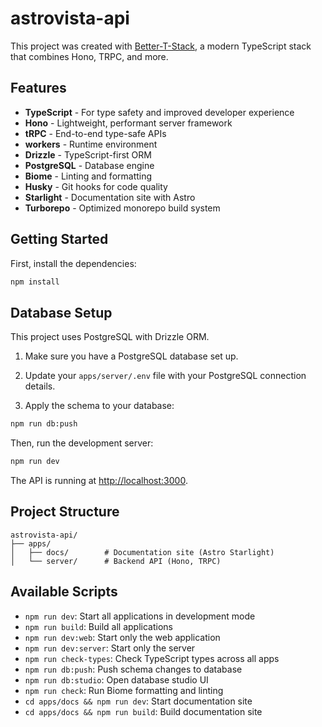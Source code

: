 # astrovista-api

This project was created with [Better-T-Stack](https://github.com/AmanVarshney01/create-better-t-stack), a modern TypeScript stack that combines Hono, TRPC, and more.

## Features

- **TypeScript** - For type safety and improved developer experience
- **Hono** - Lightweight, performant server framework
- **tRPC** - End-to-end type-safe APIs
- **workers** - Runtime environment
- **Drizzle** - TypeScript-first ORM
- **PostgreSQL** - Database engine
- **Biome** - Linting and formatting
- **Husky** - Git hooks for code quality
- **Starlight** - Documentation site with Astro
- **Turborepo** - Optimized monorepo build system

## Getting Started

First, install the dependencies:

```bash
npm install
```
## Database Setup

This project uses PostgreSQL with Drizzle ORM.

1. Make sure you have a PostgreSQL database set up.
2. Update your `apps/server/.env` file with your PostgreSQL connection details.

3. Apply the schema to your database:
```bash
npm run db:push
```


Then, run the development server:

```bash
npm run dev
```

The API is running at [http://localhost:3000](http://localhost:3000).



## Project Structure

```
astrovista-api/
├── apps/
│   ├── docs/        # Documentation site (Astro Starlight)
│   └── server/      # Backend API (Hono, TRPC)
```

## Available Scripts

- `npm run dev`: Start all applications in development mode
- `npm run build`: Build all applications
- `npm run dev:web`: Start only the web application
- `npm run dev:server`: Start only the server
- `npm run check-types`: Check TypeScript types across all apps
- `npm run db:push`: Push schema changes to database
- `npm run db:studio`: Open database studio UI
- `npm run check`: Run Biome formatting and linting
- `cd apps/docs && npm run dev`: Start documentation site
- `cd apps/docs && npm run build`: Build documentation site
